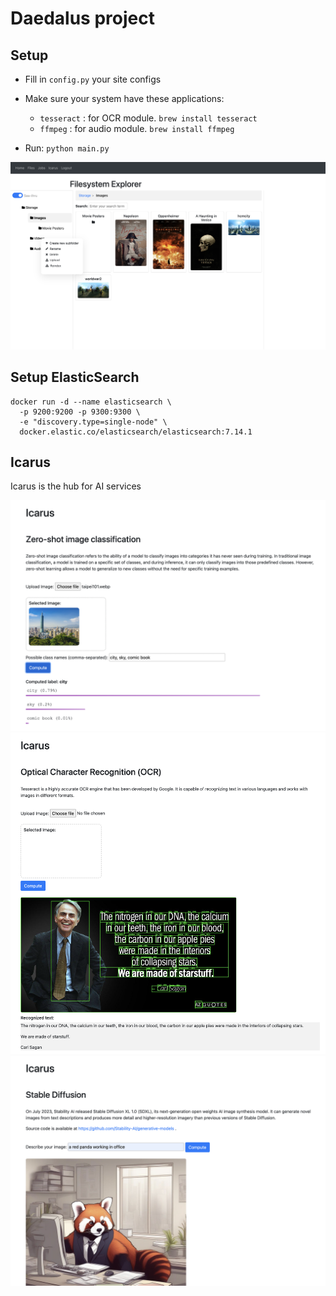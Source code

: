 # Daedalus project
## Setup
- Fill in `config.py` your site configs
- Make sure your system have these applications:
  - `tesseract` : for OCR module. `brew install tesseract`
  - `ffmpeg` : for audio module. `brew install ffmpeg`

- Run: `python main.py`

![Alt text](files.png)

## Setup ElasticSearch
```
docker run -d --name elasticsearch \               
  -p 9200:9200 -p 9300:9300 \
  -e "discovery.type=single-node" \
  docker.elastic.co/elasticsearch/elasticsearch:7.14.1
```

## Icarus
Icarus is the hub for AI services

![Alt text](icarus-zeroshot.png)
![Alt text](icarus-ocr.png)
![Alt text](icarus-diffusion.png)
